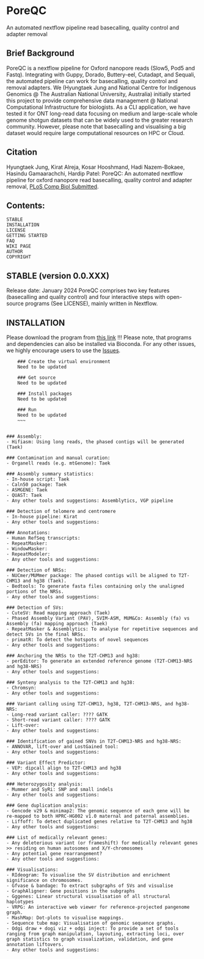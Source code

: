 # PoreQC
An automated nextflow pipeline read basecalling, quality control and adapter removal


## Brief Background
PoreQC is a nextflow pipeline for Oxford nanopore reads (Slow5, Pod5 and Fastq). Integrating with Guppy, Dorado, Buttery-eel, Cutadapt, and Sequali, the automated pipeline can work for basecalling, quality control and removal adapters. We (Hyungtaek Jung and National Centre for Indigenous Genomics @ The Australian National University, Australia) initially started this project to provide comprehensive data management @ National Computational Infrastructure for biologists. As a CLI application, we have tested it for ONT long-read data focusing on medium and large-scale whole genome shotgun datasets that can be widely used to the greater research community. However, please note that basecalling and visualising a big dataset would require large computational resources on HPC or Cloud. 


## Citation
Hyungtaek Jung, Kirat Alreja, Kosar Hooshmand, Hadi Nazem-Bokaee, Hasindu Gamaarachchi, Hardip Patel: PoreQC: An automated nextflow pipeline for oxford nanopore read basecalling, quality control and adapter removal, [PLoS Comp Biol Submitted](https://www.biorxiv.org/XXXX).


## Contents:
    STABLE
    INSTALLATION
    LICENSE 
    GETTING STARTED
    FAQ
    WIKI PAGE
    AUTHOR
    COPYRIGHT


## STABLE (version 0.0.XXX)
Release date: January 2024
PoreQC comprises two key features (basecalling and quality control) and four interactive steps with open-source programs (See LICENSE), mainly written in Nextflow. 


## INSTALLATION
Please download the program from [this link](https://github.com/OZTaekOppa/PoreQC)
!!! Please note, that programs and dependencies can also be installed via Bioconda. For any other issues, we highly encourage users to use the [Issues](https://github.com/OZTaekOppa/PoreQC/issues).
~~~
    ### Create the virtual environment
    Need to be updated
    
    ### Get source
    Need to be updated
    
    ### Install packages
    Need to be updated
    
    ### Run
    Need to be updated
    ~~~


### Assembly:
- Hifiasm: Using long reads, the phased contigs will be generated (Taek)

### Contamination and manual curation:
- Organell reads (e.g. mtGenome): Taek

### Assembly summary statistics:
- In-house script: Taek
- Caln50 package: Taek
- ASMGENE: Taek
- QUAST: Taek
- Any other tools and suggestions: Assemblytics, VGP pipeline

### Detection of telomere and centromere 
- In-house pipeline: Kirat
- Any other tools and suggestions:

### Annotations:
- Human RefSeq transcripts:
- RepeatMasker:
- WindowMasker:
- RepeatModeler:
- Any other tools and suggestions:

### Detection of NRSs: 
- NUCmer/MUMmer package: The phased contigs will be aligned to T2T-CHM13 and hg38 (Taek).
- Bedtools: To generate fasta files containing only the unaligned portions of the NRSs.
- Any other tools and suggestions:

### Detection of SVs:
- CuteSV: Read mapping approach (Taek)
- Phased Assembly Variant (PAV), SVIM-ASM, MUM&Co: Assembly (fa) vs Assembly (fa) mapping approach (Taek)
- RepeatMasker & Assemblytics: To analyse for repetitive sequences and detect SVs in the final NRSs.
- primatR: To detect the hotspots of novel sequences
- Any other tools and suggestions:

### Anchoring the NRSs to the T2T-CHM13 and hg38:
- perEditor: To generate an extended reference genome (T2T-CHM13-NRS and hg38-NRS)
- Any other tools and suggestions:

### Synteny analysis to the T2T-CHM13 and hg38:
- Chromsyn: 
- Any other tools and suggestions:

### Variant calling using T2T-CHM13, hg38, T2T-CHM13-NRS, and hg38-NRS:
- Long-read variant caller: ???? GATK
- Short-read variant caller: ???? GATK
- Lift-over: 
- Any other tools and suggestions:

### Identification of gained SNVs in T2T-CHM13-NRS and hg38-NRS:
- ANNOVAR, lift-over and LostGained tool: 
- Any other tools and suggestions:

### Variant Effect Predictor:
- VEP: dipcall align to T2T-CHM13 and hg38
- Any other tools and suggestions:

### Heterozygosity analysis:
- Mummer and SyRi: SNP and small indels
- Any other tools and suggestions:

### Gene duplication analysis:
- Gencode v29 & minimap2: The genomic sequence of each gene will be re-mapped to both HPRC-HG002 v1.0 maternal and paternal assemblies. 
- Liffoff: To detect duplicated genes relative to T2T-CHM13 and hg38
- Any other tools and suggestions:

### List of medically relevant genes:
- Any deleterious variant (or frameshift) for medically relevant genes >> residing on human autosomes and X/Y-chromosomes
- Any potential gene rearrangement? 
- Any other tools and suggestions:

### Visualisations:
- RIdeogram: To visualise the SV distribution and enrichment significance on chromosomes.
- Gfvase & bandage: To extract subgraphs of SVs and visualise 
- GraphAligner: Gene positions in the subgraphs
- Gggenes: Linear structural visualisation of all structural haplotypes
- VRPG: An interactive web viewer for reference-projected pangenome graph.
- MashMap: Dot-plots to visualise mappings.
- Sequence tube map: Visualisation of genomic sequence graphs.
- Odgi draw + dogi viz + odgi inject: To provide a set of tools ranging from graph manipulation, layouting, extracting loci, over graph statistics to graph visualization, validation, and gene annotation liftovers.
- Any other tools and suggestions: 
